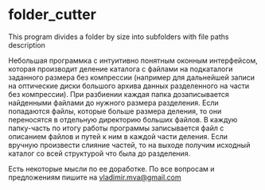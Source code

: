 # folder_cutter
This program divides a folder by size into subfolders with file paths description

Небольшая программка с интуитивно понятным оконным интерфейсом, которая производит деление каталога с файлами на подкаталоги заданного размера без компрессии (например для дальнейшей записи на оптические диски большого архива данных разделенного на части без компрессии). При разбиении каждая папка дозаписывается найденными файлами до нужного размера разделения. Если попадаются файлы, которые больше размера деления, то они переносятся в отдельную директорию больших файлов. В каждую папку-часть по итогу работы программы записывается файл с описанием файлов и путей к ним в каждой части деления. Если вручную произвести слияние частей, то на выходе получим исходный каталог со всей структурой что была до разделения.

Есть некоторые мысли по ее доработке. По все вопросам и предложениям пишите на vladimir.mva@gmail.com
